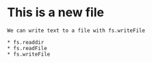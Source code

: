 # This is a new file

    We can write text to a file with fs.writeFile

    * fs.readdir
    * fs.readFile
    * fs.writeFile